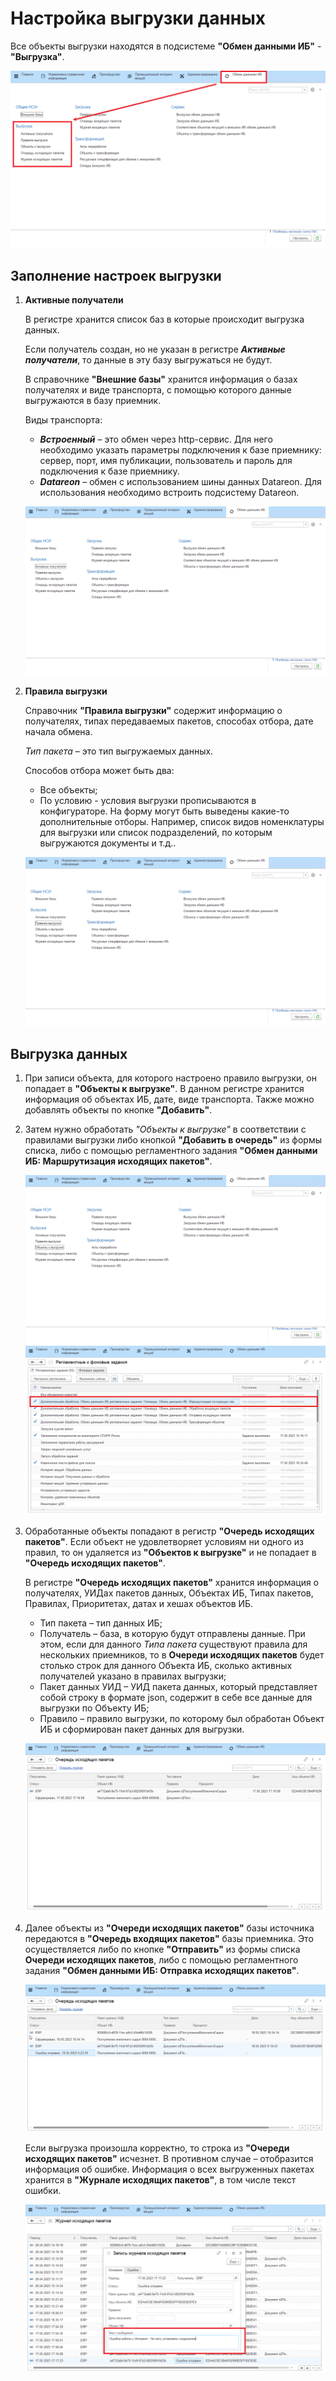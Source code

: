 # Настройка выгрузки данных

Все объекты выгрузки находятся в подсистеме **"Обмен данными ИБ"** - **"Выгрузка"**.

[![1][1]][1]

## Заполнение настроек выгрузки

1. **Активные получатели**

    В регистре хранится список баз в которые происходит выгрузка данных.

    Если получатель создан, но не указан в регистре ***Активные получатели***, то данные в эту базу выгружаться не будут.

    В справочнике **"Внешние базы"** хранится информация о базах получателях и виде транспорта, с помощью которого данные выгружаются в базу приемник.

    Виды транспорта:

    - ***Встроенный*** – это обмен через http-сервис. Для него необходимо указать параметры подключения к базе приемнику: сервер, порт, имя публикации, пользователь и пароль для подключения к базе приемнику.
    - ***Datareon*** – обмен с использованием шины данных Datareon. Для использования необходимо встроить подсистему Datareon.

    [![2][2]][2]

2. **Правила выгрузки**

    Справочник **"Правила выгрузки"** содержит информацию о получателях, типах передаваемых пакетов, способах отбора, дате начала обмена.

    *Тип пакета* – это тип выгружаемых данных.

    Способов отбора может быть два:

    - Все объекты;
    - По условию - условия выгрузки прописываются в конфигураторе. На форму могут быть выведены какие-то дополнительные отборы. Например, список видов номенклатуры для выгрузки или список подразделений, по которым выгружаются документы и т.д..

    [![3][3]][3]

## Выгрузка данных

1. При записи объекта, для которого настроено правило выгрузки, он попадает в **"Объекты к выгрузке"**. В данном регистре хранится информация об объектах ИБ, дате,  виде транспорта. Также можно добавлять объекты по кнопке **"Добавить"**.

1. Затем нужно обработать *"Объекты к выгрузке"* в соответствии с правилами выгрузки либо кнопкой **"Добавить в очередь"** из формы списка, либо с помощью регламентного задания **"Обмен данными ИБ: Маршрутизация исходящих пакетов"**.

    [![4][4]][4]
    [![5][5]][5]

1. Обработанные объекты попадают в регистр **"Очередь исходящих пакетов"**. Если объект не удовлетворяет условиям ни одного из правил, то он удаляется из **"Объектов к выгрузке"** и не попадает в **"Очередь исходящих пакетов"**.

    В регистре **"Очередь исходящих пакетов"** хранится информация о получателях, УИДах пакетов данных, Объектах ИБ, Типах пакетов, Правилах, Приоритетах, датах и хешах объектов ИБ.

    - Тип пакета – тип данных ИБ;
    - Получатель – база, в которую будут отправлены данные. При этом, если для данного *Типа пакета* существуют правила для нескольких приемников, то в **Очереди исходящих пакетов** будет столько строк для данного Объекта ИБ, сколько активных получателей указано в правилах выгрузки;
    - Пакет данных УИД – УИД пакета данных, который представляет собой строку в формате json, содержит в себе все данные для выгрузки по Объекту ИБ;
    - Правило – правило выгрузки, по которому был обработан Объект ИБ и сформирован пакет данных для выгрузки.

    [![6][6]][6]

2. Далее объекты из **"Очереди исходящих пакетов"** базы источника передаются в **"Очередь входящих пакетов"** базы приемника. Это осуществляется либо по кнопке **"Отправить"** из формы списка **Очереди исходящих пакетов**, либо с помощью регламентного задания **"Обмен данными ИБ: Отправка исходящих пакетов"**.

    [![7][7]][7]

    Если выгрузка произошла корректно, то строка из **"Очереди исходящих пакетов"** исчезнет. В противном случае – отобразится информация об ошибке. Информация о всех выгруженных пакетах хранится в **"Журнале исходящих пакетов"**, в том числе текст ошибки.

    [![8][8]][8]

[1]: ConfiguringDataUnloading.assets/1.png
[2]: ConfiguringDataUnloading.assets/1.gif
[3]: ConfiguringDataUnloading.assets/2.gif
[4]: ConfiguringDataUnloading.assets/3.gif
[5]: ConfiguringDataUnloading.assets/2.png
[6]: ConfiguringDataUnloading.assets/3.png
[7]: ConfiguringDataUnloading.assets/5.gif
[8]: ConfiguringDataUnloading.assets/4.png
